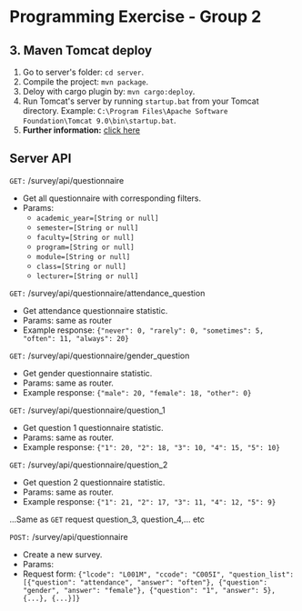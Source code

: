 # Programming Exercise - Group 2
## 3. Maven Tomcat deploy
1. Go to server's folder: `cd server`.
2. Compile the project: `mvn package`.
3. Deloy with cargo plugin by: `mvn cargo:deploy`.
4. Run Tomcat's server by running `startup.bat` from your Tomcat directory. Example: `C:\Program Files\Apache Software Foundation\Tomcat 9.0\bin\startup.bat`.
5. __Further information:__ [click here](https://www.baeldung.com/tomcat-deploy-war)


## Server API
`GET:` /survey/api/questionnaire
+ Get all questionnaire with corresponding filters.
+ Params: 
    + `academic_year=[String or null]`
    + `semester=[String or null]`
    + `faculty=[String or null]`
    + `program=[String or null]`
    + `module=[String or null]`
    + `class=[String or null]`
    + `lecturer=[String or null]`

`GET:` /survey/api/questionnaire/attendance_question
+ Get attendance questionnaire statistic.
+ Params: same as router
+ Example response: `{"never": 0, "rarely": 0, "sometimes": 5, "often": 11, "always": 20}`

`GET:` /survey/api/questionnaire/gender_question
+ Get gender questionnaire statistic.
+ Params: same as router.
+ Example response: `{"male": 20, "female": 18, "other": 0}`


`GET:` /survey/api/questionnaire/question_1
+ Get question 1 questionnaire statistic.
+ Params: same as router.
+ Example response: `{"1": 20, "2": 18, "3": 10, "4": 15, "5": 10}`

`GET:` /survey/api/questionnaire/question_2
+ Get question 2 questionnaire statistic.
+ Params: same as router.
+ Example response: `{"1": 21, "2": 17, "3": 11, "4": 12, "5": 9}`

...Same as `GET` request question_3, question_4,... etc

`POST:` /survey/api/questionnaire
+ Create a new survey.
+ Params: 
+ Request form: `{"lcode": "L001M", "ccode": "C005I", "question_list": [{"question": "attendance", "answer": "often"}, {"question": "gender", "answer": "female"}, {"question": "1", "answer": 5}, {...}, {...}]}`

